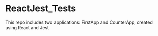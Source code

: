# ReactJest_Tests
This repo includes two applications: FirstApp and CounterApp, created using React and Jest
